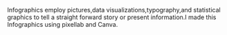 Infographics employ pictures,data visualizations,typography,and statistical graphics to tell a straight forward story or present information.I made this Infographics using pixellab and Canva.
